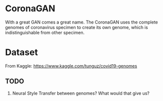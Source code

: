 # CoronaGAN
With a great GAN comes a great name. The CoronaGAN uses the complete genomes of coronavirus specimen to create its own
genome, which is indistinguishable from other specimen.

# Dataset
From Kaggle: https://www.kaggle.com/tunguz/covid19-genomes

## TODO
1. Neural Style Transfer between genomes? What would that give us?
